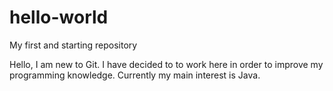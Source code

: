 # hello-world
My first and starting repository

Hello, I am new to Git. I have decided to to work here in order to improve my programming knowledge. Currently my main interest is Java.
